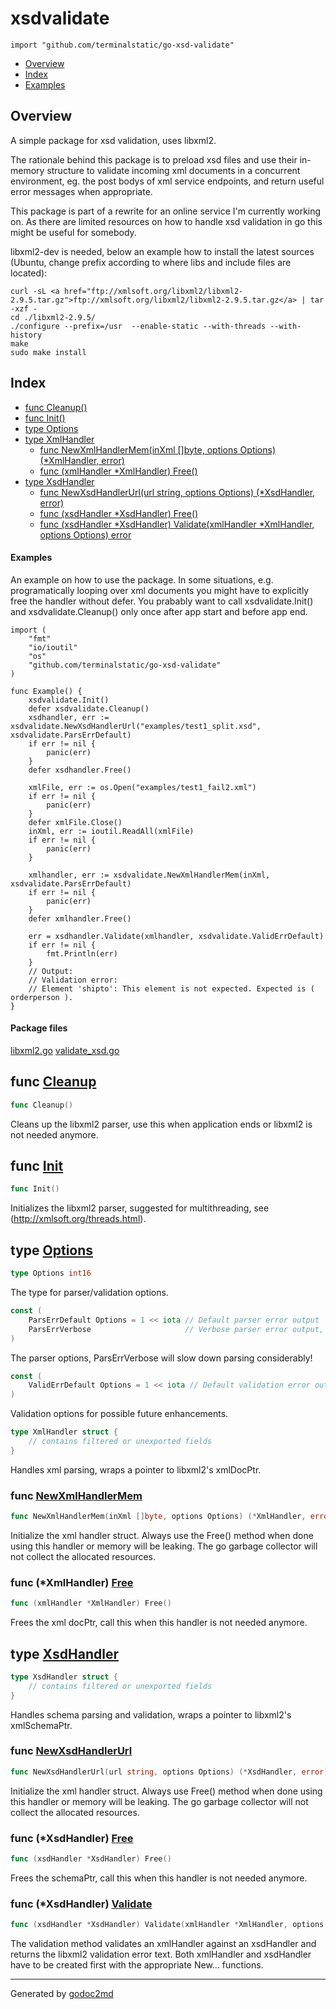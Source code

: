 

# xsdvalidate
`import "github.com/terminalstatic/go-xsd-validate"`

* [Overview](#pkg-overview)
* [Index](#pkg-index)
* [Examples](#pkg-examples)

## <a name="pkg-overview">Overview</a>
A simple package for xsd validation, uses libxml2.

The rationale behind this package is to preload xsd files and use their in-memory structure to validate incoming xml documents in a concurrent environment, eg. the post bodys of xml service endpoints, and return useful error messages when appropriate.

This package is part of a rewrite for an online service I'm currently working on. As there are limited resources on how to handle xsd validation in go this might be useful for somebody.

libxml2-dev is needed, below an example how to install the latest sources (Ubuntu, change prefix according to where libs and include files are located):


	curl -sL <a href="ftp://xmlsoft.org/libxml2/libxml2-2.9.5.tar.gz">ftp://xmlsoft.org/libxml2/libxml2-2.9.5.tar.gz</a> | tar -xzf -
	cd ./libxml2-2.9.5/
	./configure --prefix=/usr  --enable-static --with-threads --with-history
	make
	sudo make install




## <a name="pkg-index">Index</a>
* [func Cleanup()](#Cleanup)
* [func Init()](#Init)
* [type Options](#Options)
* [type XmlHandler](#XmlHandler)
  * [func NewXmlHandlerMem(inXml []byte, options Options) (*XmlHandler, error)](#NewXmlHandlerMem)
  * [func (xmlHandler *XmlHandler) Free()](#XmlHandler.Free)
* [type XsdHandler](#XsdHandler)
  * [func NewXsdHandlerUrl(url string, options Options) (*XsdHandler, error)](#NewXsdHandlerUrl)
  * [func (xsdHandler *XsdHandler) Free()](#XsdHandler.Free)
  * [func (xsdHandler *XsdHandler) Validate(xmlHandler *XmlHandler, options Options) error](#XsdHandler.Validate)

#### <a name="pkg-examples">Examples</a>
An example on how to use the package.
In some situations, e.g. programatically looping over xml documents you might have to explicitly free the handler without defer.
You prabably want to call xsdvalidate.Init() and xsdvalidate.Cleanup() only once after app start and before app end.

	import (
		"fmt"
		"io/ioutil"
		"os"
		"github.com/terminalstatic/go-xsd-validate"
	)

	func Example() {
		xsdvalidate.Init()
		defer xsdvalidate.Cleanup()
		xsdhandler, err := xsdvalidate.NewXsdHandlerUrl("examples/test1_split.xsd", xsdvalidate.ParsErrDefault)
		if err != nil {
			panic(err)
		}
		defer xsdhandler.Free()

		xmlFile, err := os.Open("examples/test1_fail2.xml")
		if err != nil {
			panic(err)
		}
		defer xmlFile.Close()
		inXml, err := ioutil.ReadAll(xmlFile)
		if err != nil {
			panic(err)
		}

		xmlhandler, err := xsdvalidate.NewXmlHandlerMem(inXml, xsdvalidate.ParsErrDefault)
		if err != nil {
			panic(err)
		}
		defer xmlhandler.Free()

		err = xsdhandler.Validate(xmlhandler, xsdvalidate.ValidErrDefault)
		if err != nil {
			fmt.Println(err)
		}
		// Output:
		// Validation error:
		// Element 'shipto': This element is not expected. Expected is ( orderperson ).
	}

#### <a name="pkg-files">Package files</a>
[libxml2.go](libxml2.go) [validate_xsd.go](validate_xsd.go) 





## <a name="Cleanup">func</a> [Cleanup](validate_xsd.go?s=1652:1666#L42)
``` go
func Cleanup()
```
Cleans up the libxml2 parser, use this when application ends or libxml2 is not needed anymore.



## <a name="Init">func</a> [Init](validate_xsd.go?s=1475:1486#L36)
``` go
func Init()
```
Initializes the libxml2 parser, suggested for multithreading, see (http://xmlsoft.org/threads.html).




## <a name="Options">type</a> [Options](validate_xsd.go?s=1042:1060#L22)
``` go
type Options int16
```
The type for parser/validation options.

``` go
const (
    ParsErrDefault Options = 1 << iota // Default parser error output
    ParsErrVerbose                     // Verbose parser error output, considerably slower!
)
```
The parser options, ParsErrVerbose will slow down parsing considerably!


``` go
const (
    ValidErrDefault Options = 1 << iota // Default validation error output
)
```
Validation options for possible future enhancements.
``` go
type XmlHandler struct {
    // contains filtered or unexported fields
}
```
Handles xml parsing, wraps a pointer to libxml2's xmlDocPtr.







### <a name="NewXmlHandlerMem">func</a> [NewXmlHandlerMem](validate_xsd.go?s=1932:2005#L50)
``` go
func NewXmlHandlerMem(inXml []byte, options Options) (*XmlHandler, error)
```
Initialize the xml handler struct.
Always use the Free() method when done using this handler or memory will be leaking.
The go garbage collector will not collect the allocated resources.





### <a name="XmlHandler.Free">func</a> (\*XmlHandler) [Free](validate_xsd.go?s=3265:3301#L83)
``` go
func (xmlHandler *XmlHandler) Free()
```
Frees the xml docPtr, call this when this handler is not needed anymore.




## <a name="XsdHandler">type</a> [XsdHandler](libxml2.go?s=5651:5703#L242)
``` go
type XsdHandler struct {
    // contains filtered or unexported fields
}
```
Handles schema parsing and validation, wraps a pointer to libxml2's xmlSchemaPtr.







### <a name="NewXsdHandlerUrl">func</a> [NewXsdHandlerUrl](validate_xsd.go?s=2276:2347#L58)
``` go
func NewXsdHandlerUrl(url string, options Options) (*XsdHandler, error)
```
Initialize the xml handler struct.
Always use Free() method when done using this handler or memory will be leaking.
The go garbage collector will not collect the allocated resources.





### <a name="XsdHandler.Free">func</a> (\*XsdHandler) [Free](validate_xsd.go?s=3120:3156#L78)
``` go
func (xsdHandler *XsdHandler) Free()
```
Frees the schemaPtr, call this when this handler is not needed anymore.




### <a name="XsdHandler.Validate">func</a> (\*XsdHandler) [Validate](validate_xsd.go?s=2643:2728#L65)
``` go
func (xsdHandler *XsdHandler) Validate(xmlHandler *XmlHandler, options Options) error
```
The validation method validates an xmlHandler against an xsdHandler and returns the libxml2 validation error text.
Both xmlHandler and xsdHandler have to be created first with the appropriate New... functions.








- - -
Generated by [godoc2md](http://godoc.org/github.com/davecheney/godoc2md)
